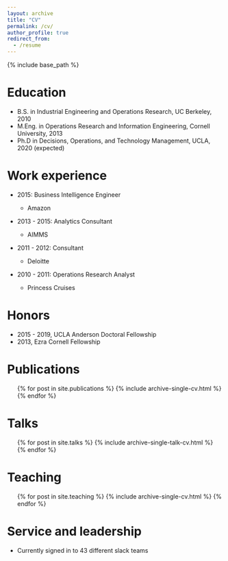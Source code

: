 ```yaml
---
layout: archive
title: "CV"
permalink: /cv/
author_profile: true
redirect_from:
  - /resume
---
```


{% include base_path %}

Education
======
* B.S. in Industrial Engineering and Operations Research, UC Berkeley, 2010
* M.Eng. in Operations Research and Information Engineering, Cornell University, 2013
* Ph.D in Decisions, Operations, and Technology Management, UCLA, 2020 (expected)

Work experience
======
* 2015: Business Intelligence Engineer
  * Amazon

* 2013 - 2015: Analytics Consultant
  * AIMMS
  
* 2011 - 2012: Consultant
  * Deloitte
  
* 2010 - 2011: Operations Research Analyst
  * Princess Cruises
  
Honors
======
* 2015 - 2019, UCLA Anderson Doctoral Fellowship
* 2013, Ezra Cornell Fellowship

Publications
======
  <ul>{% for post in site.publications %}
    {% include archive-single-cv.html %}
  {% endfor %}</ul>
  
Talks
======
  <ul>{% for post in site.talks %}
    {% include archive-single-talk-cv.html %}
  {% endfor %}</ul>
  
Teaching
======
  <ul>{% for post in site.teaching %}
    {% include archive-single-cv.html %}
  {% endfor %}</ul>
  
Service and leadership
======
* Currently signed in to 43 different slack teams

